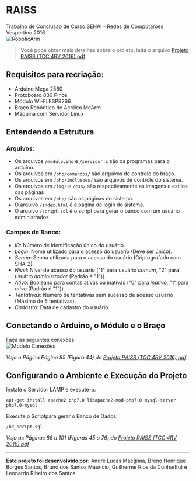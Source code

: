 # RAISS
Trabalho de Conclusao de Curso SENAI - Redes de Computaroes Vespertino 2016.  
![RoboticArm](https://github.com/riwersxd/RAISS/blob/master/robotic-arm.png)

> Você pode obter mais detalhes sobre o projeto, leita o arquivo [Projeto RAISS (TCC 4RV 2016).pdf](https://github.com/riwersxd/RAISS/blob/master/Projeto%20RAISS%20(TCC%204RV%202016).pdf)

## Requisitos para recriação:
- Arduino Mega 2560
- Protoboard 830 Pinos
- Módulo Wi-Fi ESP8266
- Braço Robódtico de Acrílico MeArm
- Máquina com Servidor Linux

## Entendendo a Estrutura
### **Arquivos:**
- Os arquivos `/modulo.ino` e `/servidor.c` são os programas para o arduíno.
- Os arquivos em `/php/comandos/` são arquivos de controle do braço.
- Os arquivos em `/php/inclusoes/` são arquivos de controle do sistema.
- Os arquivos em `/img/` e `/css/` são respectivamente as imagens e estilos das páginas
- Os arquivos em `/php/` são as páginas do sistema.
- O arquivo `/index.html` é a página de login do sistema.
- O arquivo `/script.sql` é o script para gerar o banco com um usuário administrados

### **Campos do Banco:**
- _ID_: Número de identificação único do usuário.
- _Login_: Nome utilizado para o acesso do usuário (Deve ser único).
- _Senha_: Senha utilizada para o acesso do usuário (Criptografado com SHA-2).
- _Nível_: Nível de acesso do usuário ("1" para usuário _comum_, "2" para usuário _administrador_ (Padrão é "1")).
- _Ativo_: Booleano para contas ativas ou inativas ("0" para _inativo_, "1" para _ativo_ (Padrão é "1")).
- _Tentativas_: Número de tentativas sem sucesso de acesso usuário (Máximo de 5 tentativas).
- _Cadastro_: Data de cadastro do usuário.

## Conectando o Arduíno, o Módulo e o Braço
Faça as seguintes conexões:  
![Modelo Conexões](https://github.com/riwersxd/RAISS/blob/master/modelo.png)

_Veja a Página Página 85 (Figura 44) do [Projeto RAISS (TCC 4RV 2016).pdf](https://github.com/riwersxd/RAISS/blob/master/Projeto%20RAISS%20(TCC%204RV%202016).pdf)_

## Configurando o Ambiente e Execução do Projeto
Instale o Servidor LAMP e execute-o:
```
apt-get install apache2 php7.0 libapache2-mod-php7.0 mysql-server php7.0-mysql
```
Execute o Scriptpara gerar o Banco de Dados:
```
/bd_script.sql
```
_Veja as Páginas 86 a 101 (Figuras 45 a 76) do [Projeto RAISS (TCC 4RV 2016).pdf](https://github.com/riwersxd/RAISS/blob/master/Projeto%20RAISS%20(TCC%204RV%202016).pdf)_

---
**Este projeto foi desenvolvido por:** André Lucas Maegima, Breno Henrique Borges Santos, Bruno dos Santos Mauricio, Guilherme Rios da Cunha(Eu) e Leonardo Ribeiro dos Santos
